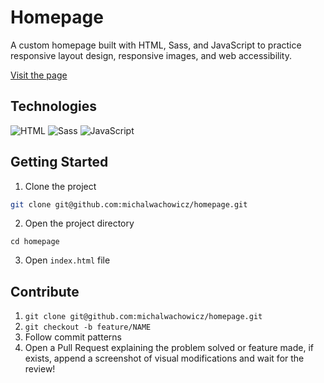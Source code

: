 # Homepage

A custom homepage built with HTML, Sass, and JavaScript to practice responsive layout design, responsive images, and web accessibility.

[Visit the page](https://michalwachowicz.github.io/homepage/)

## Technologies

![HTML](https://img.shields.io/badge/-HTML-000.svg?logo=html5)
![Sass](https://img.shields.io/badge/-Sass-000?logo=sass)
![JavaScript](https://img.shields.io/badge/-JavaScript-000?&logo=JavaScript)

## Getting Started

1. Clone the project

```bash
git clone git@github.com:michalwachowicz/homepage.git
```

2. Open the project directory

```
cd homepage
```

3. Open `index.html` file

## Contribute

1. `git clone git@github.com:michalwachowicz/homepage.git`
2. `git checkout -b feature/NAME`
3. Follow commit patterns
4. Open a Pull Request explaining the problem solved or feature made, if exists, append a screenshot of visual modifications and wait for the review!

